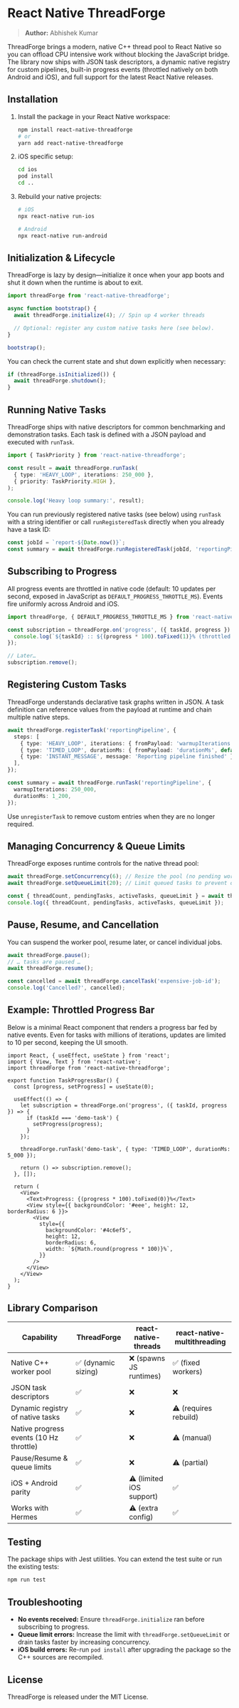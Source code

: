 # React Native ThreadForge

> **Author:** Abhishek Kumar

ThreadForge brings a modern, native C++ thread pool to React Native so you can offload CPU intensive
work without blocking the JavaScript bridge. The library now ships with JSON task descriptors,
a dynamic native registry for custom pipelines, built-in progress events (throttled natively on both
Android and iOS), and full support for the latest React Native releases.

## Installation

1. Install the package in your React Native workspace:
   ```sh
   npm install react-native-threadforge
   # or
   yarn add react-native-threadforge
   ```
2. iOS specific setup:
   ```sh
   cd ios
   pod install
   cd ..
   ```
3. Rebuild your native projects:
   ```sh
   # iOS
   npx react-native run-ios

   # Android
   npx react-native run-android
   ```

## Initialization & Lifecycle

ThreadForge is lazy by design—initialize it once when your app boots and shut it down when the runtime
is about to exit.

```ts
import threadForge from 'react-native-threadforge';

async function bootstrap() {
  await threadForge.initialize(4); // Spin up 4 worker threads

  // Optional: register any custom native tasks here (see below).
}

bootstrap();
```

You can check the current state and shut down explicitly when necessary:

```ts
if (threadForge.isInitialized()) {
  await threadForge.shutdown();
}
```

## Running Native Tasks

ThreadForge ships with native descriptors for common benchmarking and demonstration tasks. Each task is
defined with a JSON payload and executed with `runTask`.

```ts
import { TaskPriority } from 'react-native-threadforge';

const result = await threadForge.runTask(
  { type: 'HEAVY_LOOP', iterations: 250_000 },
  { priority: TaskPriority.HIGH },
);

console.log('Heavy loop summary:', result);
```

You can run previously registered native tasks (see below) using `runTask` with a string identifier or
call `runRegisteredTask` directly when you already have a task ID:

```ts
const jobId = `report-${Date.now()}`;
const summary = await threadForge.runRegisteredTask(jobId, 'reportingPipeline', { period: '30d' });
```

## Subscribing to Progress

All progress events are throttled in native code (default: 10 updates per second, exposed in JavaScript
as `DEFAULT_PROGRESS_THROTTLE_MS`). Events fire uniformly across Android and iOS.

```ts
import threadForge, { DEFAULT_PROGRESS_THROTTLE_MS } from 'react-native-threadforge';

const subscription = threadForge.on('progress', ({ taskId, progress }) => {
  console.log(`${taskId} :: ${(progress * 100).toFixed(1)}% (throttled every ${DEFAULT_PROGRESS_THROTTLE_MS}ms)`);
});

// Later…
subscription.remove();
```

## Registering Custom Tasks

ThreadForge understands declarative task graphs written in JSON. A task definition can reference values
from the payload at runtime and chain multiple native steps.

```ts
await threadForge.registerTask('reportingPipeline', {
  steps: [
    { type: 'HEAVY_LOOP', iterations: { fromPayload: 'warmupIterations', default: 150_000 } },
    { type: 'TIMED_LOOP', durationMs: { fromPayload: 'durationMs', default: 800 } },
    { type: 'INSTANT_MESSAGE', message: 'Reporting pipeline finished' },
  ],
});

const summary = await threadForge.runTask('reportingPipeline', {
  warmupIterations: 250_000,
  durationMs: 1_200,
});
```

Use `unregisterTask` to remove custom entries when they are no longer required.

## Managing Concurrency & Queue Limits

ThreadForge exposes runtime controls for the native thread pool:

```ts
await threadForge.setConcurrency(6); // Resize the pool (no pending work allowed)
await threadForge.setQueueLimit(20); // Limit queued tasks to prevent overload

const { threadCount, pendingTasks, activeTasks, queueLimit } = await threadForge.getStats();
console.log({ threadCount, pendingTasks, activeTasks, queueLimit });
```

## Pause, Resume, and Cancellation

You can suspend the worker pool, resume later, or cancel individual jobs.

```ts
await threadForge.pause();
// … tasks are paused …
await threadForge.resume();

const cancelled = await threadForge.cancelTask('expensive-job-id');
console.log('Cancelled?', cancelled);
```

## Example: Throttled Progress Bar

Below is a minimal React component that renders a progress bar fed by native events. Even for tasks with
millions of iterations, updates are limited to 10 per second, keeping the UI smooth.

```tsx
import React, { useEffect, useState } from 'react';
import { View, Text } from 'react-native';
import threadForge from 'react-native-threadforge';

export function TaskProgressBar() {
  const [progress, setProgress] = useState(0);

  useEffect(() => {
    let subscription = threadForge.on('progress', ({ taskId, progress }) => {
      if (taskId === 'demo-task') {
        setProgress(progress);
      }
    });

    threadForge.runTask('demo-task', { type: 'TIMED_LOOP', durationMs: 5_000 });

    return () => subscription.remove();
  }, []);

  return (
    <View>
      <Text>Progress: {(progress * 100).toFixed(0)}%</Text>
      <View style={{ backgroundColor: '#eee', height: 12, borderRadius: 6 }}>
        <View
          style={{
            backgroundColor: '#4c6ef5',
            height: 12,
            borderRadius: 6,
            width: `${Math.round(progress * 100)}%`,
          }}
        />
      </View>
    </View>
  );
}
```

## Library Comparison

| Capability | ThreadForge | react-native-threads | react-native-multithreading |
| --- | --- | --- | --- |
| Native C++ worker pool | ✅ (dynamic sizing) | ❌ (spawns JS runtimes) | ✅ (fixed workers) |
| JSON task descriptors | ✅ | ❌ | ❌ |
| Dynamic registry of native tasks | ✅ | ❌ | ⚠️ (requires rebuild) |
| Native progress events (10 Hz throttle) | ✅ | ❌ | ⚠️ (manual) |
| Pause/Resume & queue limits | ✅ | ❌ | ⚠️ (partial) |
| iOS + Android parity | ✅ | ⚠️ (limited iOS support) | ✅ |
| Works with Hermes | ✅ | ⚠️ (extra config) | ✅ |

## Testing

The package ships with Jest utilities. You can extend the test suite or run the existing tests:

```sh
npm run test
```

## Troubleshooting

- **No events received:** Ensure `threadForge.initialize` ran before subscribing to progress.
- **Queue limit errors:** Increase the limit with `threadForge.setQueueLimit` or drain tasks faster by
  increasing concurrency.
- **iOS build errors:** Re-run `pod install` after upgrading the package so the C++ sources are recompiled.

## License

ThreadForge is released under the MIT License.
